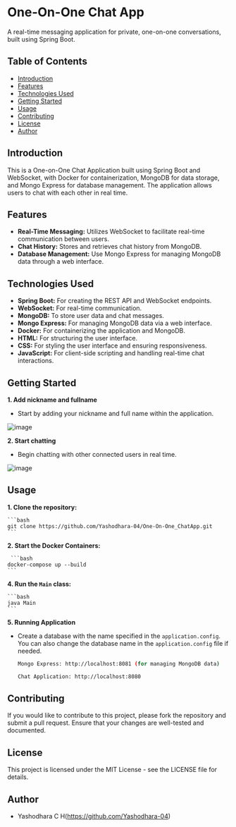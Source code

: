 # One-On-One Chat App

A real-time messaging application for private, one-on-one conversations, built using Spring Boot.

## Table of Contents

- [Introduction](#introduction)
- [Features](#features)
- [Technologies Used](#technologies-used)
- [Getting Started](#getting-started)
- [Usage](#usage)
- [Contributing](#contributing)
- [License](#license)
- [Author](#author)

## Introduction

This is a One-on-One Chat Application built using Spring Boot and WebSocket, with Docker for containerization, MongoDB for data storage, and Mongo Express for database management. The application allows users to chat with each other in real time.

## Features

- **Real-Time Messaging:** Utilizes WebSocket to facilitate real-time communication between users.
- **Chat History:** Stores and retrieves chat history from MongoDB.
- **Database Management:** Use Mongo Express for managing MongoDB data through a web interface.

## Technologies Used

- **Spring Boot:** For creating the REST API and WebSocket endpoints.
- **WebSocket:** For real-time communication.
- **MongoDB:** To store user data and chat messages.
- **Mongo Express:** For managing MongoDB data via a web interface.
- **Docker:** For containerizing the application and MongoDB.
- **HTML:** For structuring the user interface.
- **CSS:** For styling the user interface and ensuring responsiveness.
- **JavaScript:** For client-side scripting and handling real-time chat interactions.

## Getting Started

**1. Add nickname and fullname**
- Start by adding your nickname and full name within the application.

![image](https://github.com/user-attachments/assets/6e7ad9b7-ff07-4c17-bd93-28deb37fc009)

**2. Start chatting**
- Begin chatting with other connected users in real time.
   
![image](https://github.com/user-attachments/assets/0b59e08b-abdf-4a52-8f91-952d3c5b54d6)

## Usage

**1. Clone the repository:**

    ```bash
    git clone https://github.com/Yashodhara-04/One-On-One_ChatApp.git
    ```
 
**2. Start the Docker Containers:**

     ```bash
    docker-compose up --build
    ```

**4. Run the `Main` class:**

    ```bash
    java Main
    ```

**5. Running Application**
- Create a database with the name specified in the `application.config`. You can also change the database name in the `application.config` file if needed.
  
   ```bash
   Mongo Express: http://localhost:8081 (for managing MongoDB data)
   ```

   ```bash
   Chat Application: http://localhost:8080
   ```

## Contributing

If you would like to contribute to this project, please fork the repository and submit a pull request. Ensure that your changes are well-tested and documented.

## License

This project is licensed under the MIT License - see the LICENSE file for details.

## Author

- Yashodhara C H(https://github.com/Yashodhara-04)
